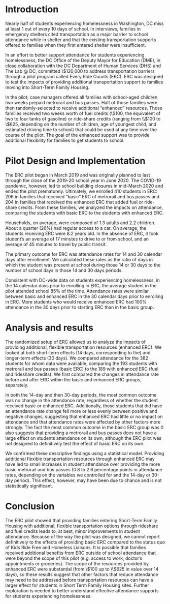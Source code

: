 # Introduction
Nearly half of students experiencing homelessness in Washington, DC miss at least 1 out of every 10 days of school. In interviews, families in emergency shelters cited transportation as a major barrier to school attendance while in shelter and that the existing transportation supports offered to families when they first entered shelter were insufficient.

In an effort to better support attendance for students experiencing homelessness, the DC Office of the Deputy Mayor for Education (DME), in close collaboration with the DC Department of Human Services (DHS) and The Lab @ DC, committed \\$120,000 to address transportation barriers through a pilot program called Every Ride Counts (ERC). 
ERC was designed to test the impacts of providing additional transportation support to families moving into Short-Term Family Housing.  

In the pilot, case managers offered all families with school-aged children two weeks prepaid metrorail and bus passes. 
Half of those families were then randomly-selected to receive additional “enhanced” resources. Those families received two weeks worth of fuel credits (\\$100, the equivalent of two to four tanks of gasoline) or ride-share credits (ranging from \\$100 to \\$625, depending on the number of children, age of youngest child, and estimated driving time to school) that could be used at any time over the course of the pilot. The goal of the enhanced support was to provide additional flexibility for families to get students to school. 

# Pilot Design and Implementation
The ERC pilot began in March 2019 and was originally planned to last through the close of the 2019-20 school year in June 2020. The COVID-19 pandemic, however, led to school building closures in mid-March 2020 and ended the pilot prematurely. Ultimately, we enrolled 410 students in ERC: 206 in families that received “basic” ERC of metrorail and bus passes and 204 in families that received the enhanced ERC that added fuel or ride-share credits. From these families, we analyzed the impacts on attendance, comparing the students with basic ERC to the students with enhanced ERC. 

Households, on average, were composed of 1.3 adults and 2.2 children. About a quarter (26%) had regular access to a car. On average, the students receiving ERC were 8.2 years old. In the absence of ERC, it took student’s an average of 17 minutes to drive to or from school, and an average of 45 minutes to travel by public transit. 

The primary outcome for ERC was attendance rates for 14 and 30 calendar days after enrollment. We calculated these rates as the ratio of days in which the student was present at school during those 14 or 30 days to the number of school days in those 14 and 30 days periods. 
 
Consistent with DC-wide data on students experiencing homelessness, in the 14 calendar days prior to enrolling in ERC, the average student in the pilot attended school 85% of the time. Attendance rates were similar between basic and enhanced ERC in the 30 calendar days prior to enrolling in ERC. More students who would receive enhanced ERC had 100% attendance in the 30 days prior to starting ERC than in the basic group.

# Analysis and results 
The randomized setup of ERC allowed us to analyze the impacts of providing additional, flexible transportation resources (enhanced ERC). We looked at both short-term effects (14 days, corresponding to the) and longer-term effects (30 days). We compared attendance for the 382 students for whom data were available, comparing the 193 students with metrorail and bus passes (basic ERC) to the 189 with enhanced ERC (fuel and rideshare credits). We first compared the changes in attendance rate before and after ERC within the basic and enhanced ERC groups, separately.  

In both the 14-day and then 30-day periods, the most common outcome was no change in the attendance rate, regardless of whether the student received basic or enhanced ERC. Additionally, those students that did have an attendance rate change fell more or less evenly between positive and negative changes, suggesting that enhanced ERC had little or no impact on attendance and that attendance rates were affected by other factors more strongly. The fact the most common outcome in the basic ERC group was 0 also suggests that providing a metrorail and bus passes does not have a large effect on students attendance on its own, although the ERC pilot was not designed to definitively test the effect of basic ERC on its own.

We confirmed these descriptive findings using a statistical model. Providing additional flexible transportation resources through enhanced ERC may have led to small increases in student attendance over providing the more basic metrorail and bus passes (0.8 to 2.6 percentage points in attendance rates, depending on the variables we controlled for and the 14-day or 30-day period). This effect, however, may have been due to chance and is not statistically significant.

# Conclusion
The ERC pilot showed that providing families entering Short-Term Family Housing with additional, flexible transportation options through rideshare and fuel credits leads to, at best, minor improvements in student attendance. Because of the way the pilot was designed, we cannot report definitively to the effects of providing basic ERC compared to the status quo of Kids Ride Free and Homeless Liaisons. It is possible that families received additional benefits from ERC outside of school attendance that were beyond the scope of this pilot (e.g. access to work, doctor’s appointments or groceries). The scope of the resources provided by enhanced ERC were substantial (from \\$100 up to \\$625 in value over 14 days), so these results suggest that other factors that reduce attendance may need to be addressed before transportation resources can have a larger effect for students in Short Term Family Housing sites. 
Further exploration is needed to better understand effective attendance supports for students experiencing homelessness.

